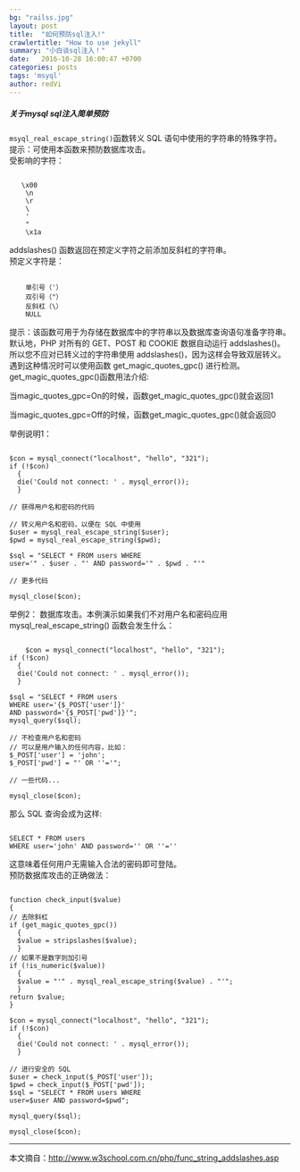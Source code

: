 ```yaml
---
bg: "railss.jpg"
layout: post
title:  "如何预防sql注入!"
crawlertitle: "How to use jekyll"
summary: "小白谈sql注入！"
date:   2016-10-28 16:00:47 +0700
categories: posts
tags: 'msyql'
author: redVi
---
```

##### 关于mysql sql注入简单预防

`msyql_real_escape_string()`函数转义 SQL 语句中使用的字符串的特殊字符。<br>
提示：可使用本函数来预防数据库攻击。<br>
受影响的字符：<br>
<pre><code>
   \x00
    \n
    \r
    \ 
    ' 
    " 
    \x1a
</code></pre>
addslashes() 函数返回在预定义字符之前添加反斜杠的字符串。<br>
预定义字符是：<br>
<pre><code>
    单引号（'）
    双引号（"）
    反斜杠（\）
    NULL
</code></pre>
提示：该函数可用于为存储在数据库中的字符串以及数据库查询语句准备字符串。    
默认地，PHP 对所有的 GET、POST 和 COOKIE 数据自动运行 addslashes()。所以您不应对已转义过的字符串使用 addslashes()，因为这样会导致双层转义。遇到这种情况时可以使用函数 get_magic_quotes_gpc() 进行检测。<br>
get_magic_quotes_gpc()函数用法介绍: <br>

当magic_quotes_gpc=On的时候，函数get_magic_quotes_gpc()就会返回1

当magic_quotes_gpc=Off的时候，函数get_magic_quotes_gpc()就会返回0

举例说明1：
<pre><code>
$con = mysql_connect("localhost", "hello", "321");
if (!$con)
  {
  die('Could not connect: ' . mysql_error());
  }

// 获得用户名和密码的代码

// 转义用户名和密码，以便在 SQL 中使用
$user = mysql_real_escape_string($user);
$pwd = mysql_real_escape_string($pwd);

$sql = "SELECT * FROM users WHERE
user='" . $user . "' AND password='" . $pwd . "'"

// 更多代码

mysql_close($con);	
</code></pre>

举例2：
数据库攻击。本例演示如果我们不对用户名和密码应用 mysql_real_escape_string() 函数会发生什么：
<pre><code>
	$con = mysql_connect("localhost", "hello", "321");
if (!$con)
  {
  die('Could not connect: ' . mysql_error());
  }

$sql = "SELECT * FROM users
WHERE user='{$_POST['user']}'
AND password='{$_POST['pwd']}'";
mysql_query($sql);

// 不检查用户名和密码
// 可以是用户输入的任何内容，比如：
$_POST['user'] = 'john';
$_POST['pwd'] = "' OR ''='";

// 一些代码...

mysql_close($con);
</code></pre>
那么 SQL 查询会成为这样:
<pre><code>
SELECT * FROM users
WHERE user='john' AND password='' OR ''=''
</code></pre>
这意味着任何用户无需输入合法的密码即可登陆。<br>
预防数据库攻击的正确做法：
<pre><code>
function check_input($value)
{
// 去除斜杠
if (get_magic_quotes_gpc())
  {
  $value = stripslashes($value);
  }
// 如果不是数字则加引号
if (!is_numeric($value))
  {
  $value = "'" . mysql_real_escape_string($value) . "'";
  }
return $value;
}

$con = mysql_connect("localhost", "hello", "321");
if (!$con)
  {
  die('Could not connect: ' . mysql_error());
  }

// 进行安全的 SQL
$user = check_input($_POST['user']);
$pwd = check_input($_POST['pwd']);
$sql = "SELECT * FROM users WHERE
user=$user AND password=$pwd";

mysql_query($sql);

mysql_close($con);
</code></pre>

* * *
本文摘自：http://www.w3school.com.cn/php/func_string_addslashes.asp






